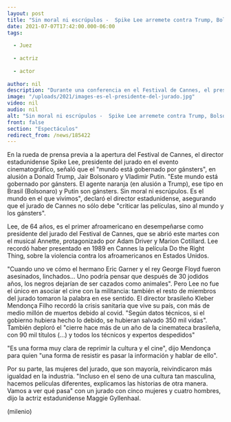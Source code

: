 ```yaml
---
layout: post
title: "Sin moral ni escrúpulos -  Spike Lee arremete contra Trump, Bolsonaro y Putin"
date: 2021-07-07T17:42:00.000-06:00
tags:
  
  - Juez
  
  - actriz
  
  - actor
  
author: nil
description: "Durante una conferencia en el Festival de Cannes, el presidente del jurado también criticó la brutalidad contra los afroamericanos en Estados Unidos."
image: "/uploads/2021/images-es-el-presidente-del-jurado.jpg"
video: nil
audio: nil
alt: "Sin moral ni escrúpulos -  Spike Lee arremete contra Trump, Bolsonaro y Putin"
front: false
section: "Espectáculos"
redirect_from: /news/185422
---
```


En la rueda de prensa previa a la apertura del Festival de Cannes, el director estadunidense Spike Lee, presidente del jurado en el evento cinematográfico, señaló que el "mundo está gobernado por gánsters", en alusión a Donald Trump, Jair Bolsonaro y Vladimir Putin. "Este mundo está gobernado por gánsters. El agente naranja (en alusión a Trump), ese tipo en Brasil (Bolsonaro) y Putin son gánsters. Sin moral ni escrúpulos. Es el mundo en el que vivimos", declaró el director estadunidense, asegurando que el jurado de Cannes no sólo debe "criticar las películas, sino al mundo y los gánsters".

Lee, de 64 años, es el primer afroamericano en desempeñarse como presidente del jurado del Festival de Cannes, que se abrió este martes con el musical Annette, protagonizado por Adam Driver y Marion Cotillard. Lee recordó haber presentado en 1989 en Cannes la película Do the Right Thing, sobre la violencia contra los afroamericanos en Estados Unidos.  

"Cuando uno ve cómo el hermano Eric Garner y el rey George Floyd fueron asesinados, linchados... Uno podría pensar que después de 30 jodidos años, los negros dejarían de ser cazados como animales". Pero Lee no fue el único en asociar el cine con la militancia: también el resto de miembros del jurado tomaron la palabra en ese sentido. El director brasileño Kleber Mendonça Filho recordó la crisis sanitaria que vive su país, con más de medio millón de muertos debido al covid. "Según datos técnicos, si el gobierno hubiera hecho lo debido, se hubieran salvado 350 mil vidas". También deploró el "cierre hace más de un año de la cinemateca brasileña, con 90 mil títulos (...) y todos los técnicos y expertos despedidos"

"Es una forma muy clara de reprimir la cultura y el cine", dijo Mendonça para quien "una forma de resistir es pasar la información y hablar de ello". 

Por su parte, las mujeres del jurado, que son mayoría, reivindicaron más igualdad en la industria. 
"Incluso en el seno de una cultura tan masculina, hacemos películas diferentes, explicamos las historias de otra manera. Vamos a ver qué pasa" con un jurado con cinco mujeres y cuatro hombres, dijo la actriz estadunidense Maggie Gyllenhaal. 

(milenio)